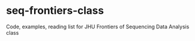 seq-frontiers-class
===================

Code, examples, reading list for JHU Frontiers of Sequencing Data Analysis class
